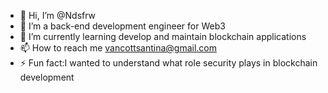 - 👋 Hi, I’m @Ndsfrw
- 👀 I’m a back-end development engineer for Web3
- 🌱 I’m currently learning develop and maintain blockchain applications
- 📫 How to reach me vancottsantina@gmail.com
- ⚡ Fun fact:I wanted to understand what role security plays in blockchain development

<!---
Ndsfrw/Ndsfrw is a ✨ special ✨ repository because its `README.md` (this file) appears on your GitHub profile.
You can click the Preview link to take a look at your changes.
--->
